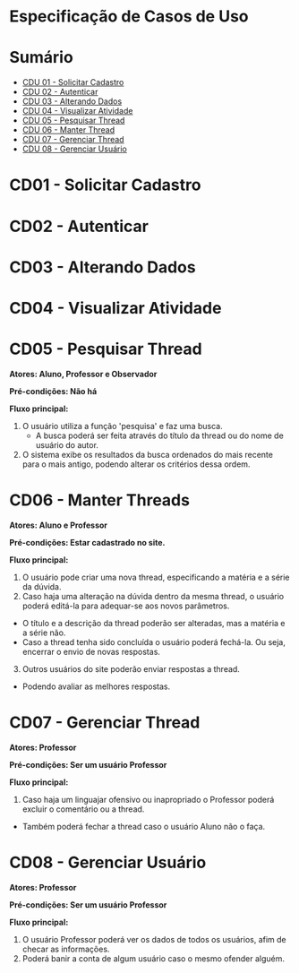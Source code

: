 # Especificação de Casos de Uso

# Sumário

- [CDU 01 - Solicitar Cadastro](#cdu-01---solicitar-cadastro)
- [CDU 02 - Autenticar](#cdu-02---autenticar)
- [CDU 03 - Alterando Dados](#cdu-03---alterando-dados)
- [CDU 04 - Visualizar Atividade](#cdu-04---visualizar-atividade)
- [CDU 05 - Pesquisar Thread](#cdu-05---pesquisar-thread)
- [CDU 06 - Manter Thread](#cdu-06---manter-thread)
- [CDU 07 - Gerenciar Thread](#cdu-07---gerenciar-thread)
- [CDU 08 - Gerenciar Usuário](#cdu-08---gerenciar-usuário)

# CD01 - Solicitar Cadastro

# CD02 - Autenticar

# CD03 - Alterando Dados

# CD04 - Visualizar Atividade

# CD05 - Pesquisar Thread
**Atores: Aluno, Professor e Observador**

**Pré-condições: Não há**

**Fluxo principal:**
1. O usuário utiliza a função 'pesquisa' e faz uma busca.
   - A busca poderá ser feita através do título da thread ou do nome de usuário do autor.
2. O sistema exibe os resultados da busca ordenados do mais recente para o mais antigo, podendo alterar os critérios dessa ordem.

# CD06 - Manter Threads
**Atores: Aluno e Professor**

**Pré-condições: Estar cadastrado no site.**

**Fluxo principal:**
1. O usuário pode criar uma nova thread, especificando a matéria e a série da dúvida.
2. Caso haja uma alteração na dúvida dentro da mesma thread, o usuário poderá editá-la para adequar-se aos novos parâmetros.
  - O título e a descrição da thread poderão ser alteradas, mas a matéria e a série não.
  - Caso a thread tenha sido concluída o usuário poderá fechá-la. Ou seja, encerrar o envio de novas respostas.
3. Outros usuários do site poderão enviar respostas a thread.
  - Podendo avaliar as melhores respostas.

# CD07 - Gerenciar Thread
**Atores: Professor**

**Pré-condições: Ser um usuário Professor**

**Fluxo principal:**
1. Caso haja um linguajar ofensivo ou inapropriado o Professor poderá excluir o comentário ou a thread.
  - Também poderá fechar a thread caso o usuário Aluno não o faça.


# CD08 - Gerenciar Usuário
**Atores: Professor**

**Pré-condições: Ser um usuário Professor**

**Fluxo principal:**
1. O usuário Professor poderá ver os dados de todos os usuários, afim de checar as informações.
2. Poderá banir a conta de algum usuário caso o mesmo ofender alguém.
